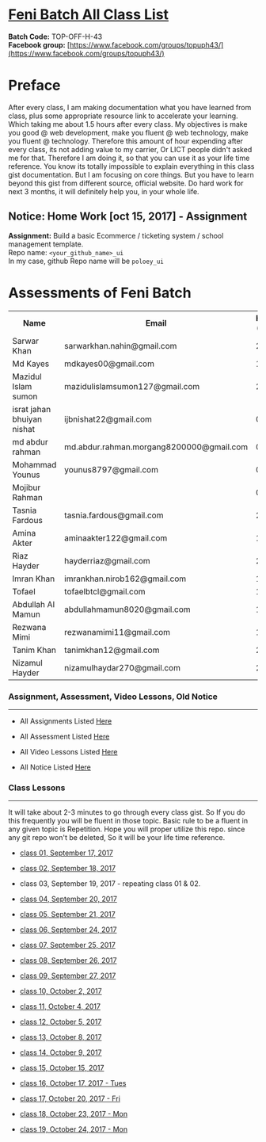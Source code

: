 # [Feni Batch All Class List](https://poloey.github.io/feni)

**Batch Code:** TOP-OFF-H-43    
**Facebook group:** [https://www.facebook.com/groups/topuph43/](https://www.facebook.com/groups/topuph43/)

# Preface
After every class, I am making documentation what you have learned from class, plus some appropriate resource link to accelerate your learning. Which taking me about 1.5 hours after every class. My objectives is make you good @ web development, make you fluent @ web technology, make you fluent @ technology. Therefore this amount of hour expending after every class, its not adding value to my carrier, Or LICT people didn't asked me for that. Therefore I am doing it, so that you  can use it as your life time reference. You know its totally impossible to explain everything in this class gist documentation. But I am focusing on core things. But you have to learn beyond this gist from different source, official website. Do hard work for next 3 months, it will definitely help  you, in your whole life.       

## Notice: Home Work [oct 15, 2017] - Assignment
**Assignment:** Build a basic Ecommerce / ticketing system / school management template.        
Repo name: `<your_github_name>_ui`       
In my case, github Repo name will be `poloey_ui`



# Assessments of Feni Batch
<table>
  <tr>
    <th>Name</th>
    <th>Email</th>
    <th>Html (20)</th>
    <th>CSS (20)</th>
  </tr>
  <tr>
    <td>Sarwar Khan </td> 
    <td>sarwarkhan.nahin@gmail.com </td>
    <td> 20 </td>
    <td> 19</td>
  </tr>
  <tr>
    <td>Md Kayes </td> 
    <td>mdkayes00@gmail.com </td>
    <td> 19 </td>
    <td> 20</td>
  </tr>
  <tr>
    <td>Mazidul Islam sumon </td> 
    <td>mazidulislamsumon127@gmail.com </td>
    <td> 20 </td>
    <td> 18</td>
  </tr>
  <tr>
    <td>israt jahan bhuiyan nishat</td> 
    <td>ijbnishat22@gmail.com </td>
    <td> 0 </td>
    <td> 0</td>
  </tr>
  <tr>
    <td>md abdur rahman </td>
    <td>md.abdur.rahman.morgang8200000@gmail.com </td>
    <td> 0 </td>
    <td> 0</td>
  </tr>
  <tr>
    <td>Mohammad Younus </td>
    <td>younus8797@gmail.com </td>
    <td> 0 </td>
    <td> 0</td>
  </tr>
  <tr>
    <td>Mojibur Rahman </td>
    <td></td>
    <td> 0 </td>
    <td> 0</td>
  </tr>

  <tr>
    <td>Tasnia Fardous </td> 
    <td>tasnia.fardous@gmail.com </td>
    <td> 20 </td>
    <td> 20</td>
  </tr>
  <tr>
    <td>Amina Akter </td> 
    <td>aminaakter122@gmail.com </td>
    <td> 16 </td>
    <td> 14</td>
  </tr>
  <tr>
    <td>Riaz Hayder </td> 
    <td>hayderriaz@gmail.com </td>
    <td> 20 </td>
    <td> 20</td>
  </tr>
  <tr>
    <td>Imran Khan </td> 
    <td>imrankhan.nirob162@gmail.com </td>
    <td> 18 </td>
    <td> 18</td>
  </tr>
  <tr>
    <td>Tofael </td> 
    <td>tofaelbtcl@gmail.com </td>
    <td> 19 </td>
    <td> 18</td>
  </tr>
  <tr>
    <td>Abdullah Al Mamun </td> 
    <td>abdullahmamun8020@gmail.com </td>
    <td> 14 </td>
    <td> 13</td>
  </tr>
  <tr>
    <td>Rezwana Mimi </td> 
    <td>rezwanamimi11@gmail.com </td>
    <td> 16 </td>
    <td> 17</td>
  </tr>
  <tr>
    <td>Tanim Khan </td> 
    <td>tanimkhan12@gmail.com </td>
    <td> 20 </td>
    <td> 17</td>
  </tr>
  <tr>
    <td>Nizamul Hayder </td> 
    <td>nizamulhaydar270@gmail.com </td>
    <td> 20 </td>
    <td> 16</td>
  </tr>
</table>


### Assignment, Assessment, Video Lessons, Old Notice

--------
* All Assignments Listed [Here](https://github.com/poloey/feni/blob/master/assignments.md)

* All Assessment  Listed [Here](https://github.com/poloey/feni/blob/master/assessments.md)

* All Video Lessons Listed [Here](https://github.com/poloey/feni/blob/master/video_tuts.md)

* All Notice Listed [Here](https://github.com/poloey/feni/blob/master/notice.md)

### Class Lessons

--------

It will take about 2-3 minutes to go through every class gist. So If you do this frequently you will be fluent in those topic. Basic rule to be a fluent in any given topic is Repetition. Hope you will proper utilize this repo. since any git repo won't be deleted, So it will be your life time reference. 

* [class 01, September 17, 2017](https://github.com/poloey/01_feni_sep_17)

* [class 02, September 18, 2017](https://github.com/poloey/02_feni_sep_18)

* class 03, September 19, 2017 - repeating class 01 & 02.

* [class 04, September 20, 2017](https://github.com/poloey/04_feni_sep_20)
                                
* [class 05, September 21, 2017](https://github.com/poloey/05_feni_sep_21)
                                
* [class 06, September 24, 2017](https://github.com/poloey/06_feni_sep_24)
                                
* [class 07, September 25, 2017](https://github.com/poloey/07_feni_sep_25)

* [class 08, September 26, 2017](https://github.com/poloey/08_feni_sep_26)

* [class 09, September 27, 2017](https://github.com/poloey/09_feni_sep_27)

* [class 10, October 2, 2017](https://github.com/poloey/10_feni_oct_2)

* [class 11, October 4, 2017](https://github.com/poloey/11_feni_oct_4)

* [class 12, October 5, 2017](https://github.com/poloey/12_feni_oct_5)

* [class 13, October 8, 2017](https://github.com/poloey/13_feni_oct_8)

* [class 14, October 9, 2017](https://github.com/poloey/14_feni_oct_9)

* [class 15, October 15, 2017](https://github.com/poloey/15_feni_oct_15)

* [class 16, October 17, 2017 - Tues](https://github.com/poloey/16_feni_oct_17)

* [class 17, October 20, 2017 - Fri](https://github.com/poloey/17_feni_oct_20)

* [class 18, October 23, 2017 - Mon](https://github.com/poloey/18_feni_oct_23)

* [class 19, October 24, 2017 - Mon](https://github.com/poloey/19_feni_oct_24)

